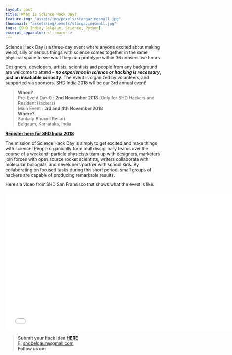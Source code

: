 ```yaml
---
layout: post
title: What is Science Hack Day?
feature-img: "assets/img/pexels/stargazingsmall.jpg"
thumbnail: "assets/img/pexels/stargazingsmall.jpg"
tags: [SHD India, Belgaum, Science, Python]
excerpt_separator: <!--more-->
---
```

Science Hack Day is a three-day event where anyone excited about making weird, silly or serious things with science comes together in the same physical space to see what they can prototype within 36 consecutive hours.

Designers, developers, artists, scientists and people from any background are welcome to attend – **<em>no experience in science or hacking is necessary</em>, just an insatiable curiosity**. The event is organized by volunteers, and supported via sponsors. SHD India 2018 will be our 3rd annual event! 

><strong>When?</strong>
><br>
>Pre-Event Day-0 : <strong>2nd November 2018</strong>  (Only for SHD Hackers and Resident Hackers)
><br>Main Event : <strong>3rd and 4th November 2018</strong>
><br><strong>Where?</strong>
><br>Sankalp Bhoomi Resort
><br>Belgaum, Karnataka, India

<a href="https://www.instamojo.com/shdindia/"><strong><strong>Register here for SHD India 2018</strong></strong></a>
       
<!--more-->

The mission of Science Hack Day is simply to get excited and make things with science! People organically form multidisciplinary teams over the course of a weekend: particle physicists team up with designers, marketers join forces with open source rocket scientists, writers collaborate with molecular biologists, and developers partner with school kids. By collaborating on focused tasks during this short period, small groups of hackers are capable of producing remarkable results.

        
Here&#8217;s a video from SHD San Fransisco that shows what the event is like:
<p style="text-align: center"><span style="color: #000000"><iframe  id="_ytid_98414" width="750" height="450" src="//www.youtube.com/embed/Dzb_QCYxi3I?enablejsapi=1&autoplay=0&cc_load_policy=0&iv_load_policy=1&loop=0&modestbranding=0&rel=1&showinfo=1&playsinline=0&autohide=2&theme=dark&color=red&wmode=opaque&vq=&controls=2&" frameborder="0" class="__youtube_prefs__" allowfullscreen ></iframe></span></p>        
        
        
><b>Submit your Hack Idea </b><a href="https://goo.gl/BtPNwy"><strong>  HERE</strong></a>
><br><abbr title="Email">E:</abbr> <a href="mailto:shdbelgaum@gmail.com">shdbelgaum@gmail.com</a>
><br>
><b>Follow us on:</b>
><br>
><a href="https://www.facebook.com/sciencehackin/"><i class="fa fa-facebook-official fa-2x" aria-hidden="true"></i></a>
><a href="https://twitter.com/SHD_India"><i class="fa fa-twitter fa-2x" aria-hidden="true"></i></a>
><a href="https://www.flickr.com/groups/3087939@N23/"><i class="fa fa-flickr fa-2x" aria-hidden="true"></i></a>
